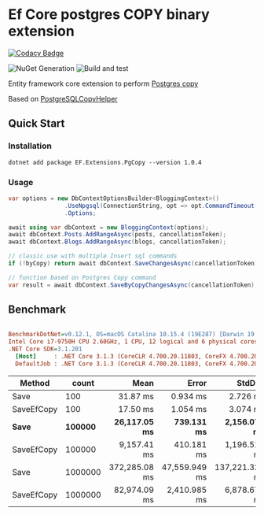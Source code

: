 # Ef Core postgres COPY binary extension

[![Codacy Badge](https://api.codacy.com/project/badge/Grade/37b67ef9712e4b54abb810523cad311e)](https://app.codacy.com/manual/tunisienheni/pg-efcore-copy?utm_source=github.com&utm_medium=referral&utm_content=Fazzani/pg-efcore-copy&utm_campaign=Badge_Grade_Dashboard)

![NuGet Generation](https://github.com/Fazzani/pg-efcore-copy/workflows/NuGet%20Generation/badge.svg) 
![Build and test](https://github.com/Fazzani/pg-efcore-copy/workflows/Build%20and%20test/badge.svg)

Entity framework core extension to perform [Postgres copy](https://kb.objectrocket.com/postgresql/postgresql-copy-example-826)

Based on [PostgreSQLCopyHelper](https://github.com/PostgreSQLCopyHelper/PostgreSQLCopyHelper)

## Quick Start

### Installation

```shell
dotnet add package EF.Extensions.PgCopy --version 1.0.4
```

### Usage

```csharp
var options = new DbContextOptionsBuilder<BloggingContext>()
                .UseNpgsql(ConnectionString, opt => opt.CommandTimeout((int) TimeSpan.FromMinutes(1).TotalSeconds))
                .Options;

await using var dbContext = new BloggingContext(options);
await dbContext.Posts.AddRangeAsync(posts, cancellationToken);
await dbContext.Blogs.AddRangeAsync(blogs, cancellationToken);

// classic use with multiple Insert sql commands
if (!byCopy) return await dbContext.SaveChangesAsync(cancellationToken);

// function based on Postgres Copy command
var result = await dbContext.SaveByCopyChangesAsync(cancellationToken);
```

## Benchmark

``` ini

BenchmarkDotNet=v0.12.1, OS=macOS Catalina 10.15.4 (19E287) [Darwin 19.4.0]
Intel Core i7-9750H CPU 2.60GHz, 1 CPU, 12 logical and 6 physical cores
.NET Core SDK=3.1.201
  [Host]     : .NET Core 3.1.3 (CoreCLR 4.700.20.11803, CoreFX 4.700.20.12001), X64 RyuJIT
  DefaultJob : .NET Core 3.1.3 (CoreCLR 4.700.20.11803, CoreFX 4.700.20.12001), X64 RyuJIT


```

|     Method |   count |          Mean |         Error |         StdDev |        Median |
|----------- |-------- |--------------:|--------------:|---------------:|--------------:|
|       Save |     100 |      31.87 ms |      0.934 ms |       2.726 ms |      31.27 ms |
| SaveEfCopy |     100 |      17.50 ms |      1.054 ms |       3.074 ms |      17.57 ms |
|       **Save** | **100000** | **26,117.05 ms** | **739.131 ms** | **2,156.079 ms** |
| SaveEfCopy | 100000 |  9,157.41 ms | 410.181 ms | 1,196.518 ms |
|       Save | 1000000 | 372,285.08 ms | 47,559.949 ms | 137,221.328 ms | 319,992.52 ms |
| SaveEfCopy | 1000000 |  82,974.09 ms |  2,410.985 ms |   6,878.675 ms |  81,184.00 ms |

